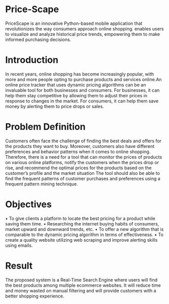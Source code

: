 # Price-Scape
PriceScape is an innovative Python-based mobile application that revolutionizes the way consumers approach online shopping. enables users to visualize and analyze historical price trends, empowering them to make informed purchasing decisions. 
# Introduction
In recent years, online shopping has become increasingly popular, with more and more people opting to purchase products and services online.An online price tracker that uses dynamic pricing algorithms can be an invaluable tool for both businesses and consumers. For businesses, it can help them stay competitive by allowing them to adjust their prices in response to changes in the market. For consumers, it can help them save money by alerting them to price drops or sales. 
# Problem Definition
Customers often face the challenge of finding the best deals and offers for the products they want to buy. Moreover, customers also have different preferences and behavior patterns when it comes to online shopping. Therefore, there is a need for a tool that can monitor the prices of products on various online platforms, notify the customers when the prices drop or rise, and recommend the optimal prices for the products based on the customer’s profile and the market situation The tool should also be able to find the frequent patterns of customer purchases and preferences using a frequent pattern mining technique.
# Objectives
• To give clients a platform to locate the best pricing for a product while saving them
time.
• Researching the internet buying habits of consumers, market upward and downward
trends, etc.
• To offer a new algorithm that is comparable to the dynamic pricing algorithm in terms
of effectiveness.
• To create a quality website utilizing web scraping and improve alerting skills using
emails.
# Result
The proposed system is a Real-Time Search Engine where users will find the best products
among multiple ecommerce websites. It will reduce time and money wasted on manual
filtering and will provide customers with a better shopping experience.
